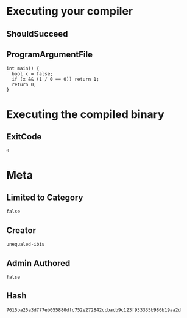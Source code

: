 # Executing your compiler

## ShouldSucceed

## ProgramArgumentFile

```
int main() {
  bool x = false;
  if (x && (1 / 0 == 0)) return 1;
  return 0;
}
```

# Executing the compiled binary

## ExitCode

```
0
```

# Meta

## Limited to Category

```
false
```

## Creator

```
unequaled-ibis
```

## Admin Authored

```
false
```

## Hash

```
7615ba25a3d777eb055880dfc752e272842ccbacb9c123f933335b986b19aa2d
```
